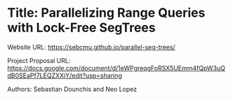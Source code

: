 # Title: Parallelizing Range Queries with Lock-Free SegTrees
Website URL: https://sebcmu.github.io/parallel-seg-trees/

Project Proposal URL: https://docs.google.com/document/d/1eWPgreqgFoRSX5UEmm4fQpW3uQdB0SEaPf7LEQZXXiY/edit?usp=sharing

Authors: Sebastian Dounchis and Neo Lopez
